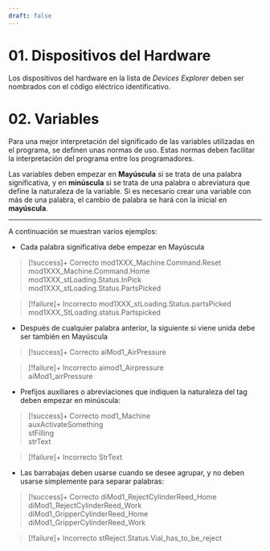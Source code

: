 ```yaml
---
draft: false
---
```


# 01. Dispositivos del Hardware

Los dispositivos del hardware en la lista de _Devices Explorer_ deben ser nombrados con el código eléctrico identificativo.


# 02. Variables

Para una mejor interpretación del significado de las variables utilizadas en el programa, se definen unas normas de uso. Estas normas deben facilitar la interpretación del programa entre los programadores.

Las variables deben empezar en **Mayúscula** si se trata de una palabra significativa, y en **minúscula** si se trata de una palabra o abreviatura que define la naturaleza de la variable. Si es necesario crear una variable con más de una palabra, el cambio de palabra se hará con la inicial en **mayúscula**.

___
A continuación se muestran varios ejemplos:

- Cada palabra significativa debe empezar en Mayúscula

> [!success]+ Correcto
> mod1XXX_Machine.Command.Reset  
> mod1XXX_Machine.Command.Home  
> mod1XXX_stLoading.Status.InPick  
> mod1XXX_stLoading.Status.PartsPicked  

> [!failure]+ Incorrecto
> mod1XXX_stLoading.Status.partsPicked  
> mod1XXX_StLoading.status.Partspicked  


- Después de cualquier palabra anterior, la siguiente si viene unida debe ser también en Mayúscula

> [!success]+ Correcto
> aiMod1_AirPressure  

> [!failure]+ Incorrecto
> aimod1_Airpressure  
> aiMod1_airPressure  


- Prefijos auxiliares o abreviaciones que indiquen la naturaleza del tag deben empezar en minúscula:

> [!success]+ Correcto
> mod1_Machine  
> auxActivateSomething  
> stFilling  
> strText  

> [!failure]+ Incorrecto
> StrText  


- Las barrabajas deben usarse cuando se desee agrupar, y no deben usarse simplemente para separar palabras:

> [!success]+ Correcto
> diMod1_RejectCylinderReed_Home  
> diMod1_RejectCylinderReed_Work  
> diMod1_GripperCylinderReed_Home  
> diMod1_GripperCylinderReed_Work  

> [!failure]+ Incorrecto
> stReject.Status.Vial_has_to_be_reject  

